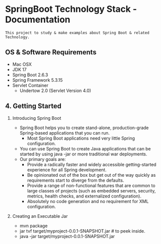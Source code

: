 # SpringBoot Technology Stack - Documentation
```
This project to study & make examples about Spring Boot & related Technology.
```

## OS & Software Requirements
- Mac OSX
- JDK 17
- Spring Boot 2.6.3 
- Spring Framework 5.3.15
- Servlet Container
  - Undertow 2.0 (Servlet Version 4.0)

##  4. Getting Started
1. Introducing Spring Boot
    - Spring Boot helps you to create stand-alone, production-grade Spring-based applications that you can run.
      - Most Spring Boot applications need very little Spring configuration.
    - You can use Spring Boot to create Java applications that can be started by using java -jar or more traditional war deployments.
    - Our primary goals are:
      - Provide a radically faster and widely accessible getting-started experience for all Spring development.
      - Be opinionated out of the box but get out of the way quickly as requirements start to diverge from the defaults.
      - Provide a range of non-functional features that are common to large classes of projects (such as embedded servers, security, metrics, health checks, and externalized configuration).
      - Absolutely no code generation and no requirement for XML configuration.

2. Creating an Executable Jar
   - mvn package 
   - jar tvf target/myproject-0.0.1-SNAPSHOT.jar # to peek inside.
   - java -jar target/myproject-0.0.1-SNAPSHOT.jar



